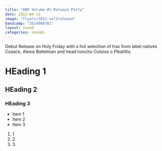 ```yaml
---
title: "ABR Volume #1 Release Party"
date: 2012-04-13
image: "flyers/2012-vol1release"
bandcamp: "3514908781"
layout: sound
categories: sounds
---
```


Debut Release on Holy Friday with a hot selection of trax from label natives Cusack, Alexis Baitelman and head honcho Cotsios o Pikatillis.


# HEading 1


## HEading 2


### HEading 3





* Item 1
* Item 2
* Item 3




1. 1
1. 2
1. 3 

